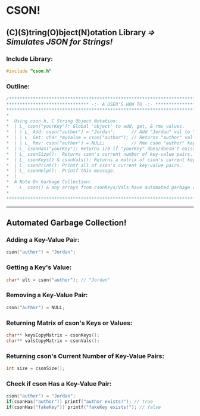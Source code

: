 # CSON!
## (C)(S)tring(O)bject(N)otation Library _=> Simulates JSON for Strings!_

### Include Library:
```c
#include "cson.h"
```
### Outline:
```c
/*************************************************************************************
******************************* -:- A USER'S HOW TO -:- ******************************
**************************************************************************************
*                                                                                    *
*  Using cson.h, C String Object Notation:                                           *
*  | L_ cson("yourKey"): Global 'object' to add, get, & rmv values.                  *
*  | | L_ Add: cson("author") = "Jordan";      // Add "Jordan" val to "author" key.  *
*  | | L_ Get: char *myValue = cson("author"); // Returns "author" val ("Jordan").   *
*  | | L_ Rmv: cson("author") = NULL;          // Rmv cson "author" key-value pair.  *
*  | L_ csonHas("yourKey"): Returns 1/0 if "yourKey" does/doesn't exist in cson.     *
*  | L_ csonSize():  Returns cson's current number of key-value pairs.               *
*  | L_ csonKeys() & csonVals(): Returns a matrix of cson's current keys/values.     *
*  | L_ csonPrint(): Printf all of cson's current key-value pairs.                   *
*  | L_ csonHelp():  Printf this message.                                            *
*  |                                                                                 *
*  A Note On Garbage Collection:                                                     *
*    L_ cson() & any arrays from csonKeys/Vals have automated garbage collection.    *
*                                                                                    *
*************************************************************************************/
```
--------------------------------
## Automated Garbage Collection!
### Adding a Key-Value Pair:
```c
cson("author") = "Jordan"; 
```
### Getting a Key's Value:
```c
char* elt = cson("author"); // "Jordan"
```
### Removing a Key-Value Pair:
```c
cson("author") = NULL;
```
### Returning Matrix of cson's Keys or Values:
```c
char** keysCopyMatrix = csonKeys();
char** valsCopyMatrix = csonVals();
```
### Returning cson's Current Number of Key-Value Pairs:
```c
int size = csonSize();
```
### Check if cson Has a Key-Value Pair:
```c
cson("author") = "Jordan"; 
if(csonHas("author")) printf("author exists!"); // true
if(csonHas("fakeKey")) printf("fakeKey exists!"); // false
```
